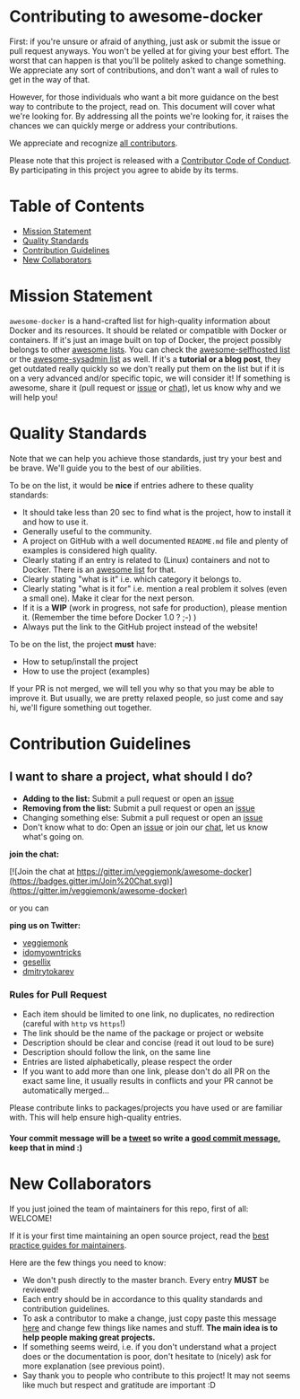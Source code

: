 # Contributing to awesome-docker

First: if you're unsure or afraid of anything, just ask or submit the issue or pull request anyways. You won't be yelled at for giving your best effort. The worst that can happen is that you'll be politely asked to change something. We appreciate any sort of contributions, and don't want a wall of rules to get in the way of that.

However, for those individuals who want a bit more guidance on the best way to contribute to the project, read on. This document will cover what we're looking for. By addressing all the points we're looking for, it raises the chances we can quickly merge or address your contributions.

We appreciate and recognize [all contributors](https://github.com/veggiemonk/awesome-docker/graphs/contributors).

Please note that this project is released with a [Contributor Code of Conduct](https://github.com/veggiemonk/awesome-docker/blob/master/CODE_OF_CONDUCT.md). By participating in this project you agree to abide by its terms.

# Table of Contents

- [Mission Statement](#mission-statement)
- [Quality Standards](#quality-standards)
- [Contribution Guidelines](#contribution-guidelines)
- [New Collaborators](#new-collaborators)

# Mission Statement

`awesome-docker` is a hand-crafted list for high-quality information about Docker and its resources. It should be related or compatible with Docker or containers. If it's just an image built on top of Docker, the project possibly belongs to other [awesome lists](https://github.com/sindresorhus/awesome). You can check the [awesome-selfhosted list](https://github.com/Kickball/awesome-selfhosted) or the [awesome-sysadmin list](https://github.com/n1trux/awesome-sysadmin) as well.
If it's a **tutorial or a blog post**, they get outdated really quickly so we don't really put them on the list but if it is on a very advanced and/or specific topic, we will consider it!
If something is awesome, share it (pull request or [issue](https://github.com/veggiemonk/awesome-docker/issues/new) or [chat](https://gitter.im/veggiemonk/awesome-docker)), let us know why and we will help you!

# Quality Standards

Note that we can help you achieve those standards, just try your best and be brave.
We'll guide you to the best of our abilities.

To be on the list, it would be **nice** if entries adhere to these quality standards:

- It should take less than 20 sec to find what is the project, how to install it and how to use it.
- Generally useful to the community.
- A project on GitHub with a well documented `README.md` file and plenty of examples is considered high quality.
- Clearly stating if an entry is related to (Linux) containers and not to Docker. There is an [awesome list](https://github.com/Friz-zy/awesome-linux-containers) for that.
- Clearly stating "what is it" i.e. which category it belongs to.
- Clearly stating "what is it for" i.e. mention a real problem it solves (even a small one). Make it clear for the next person.
- If it is a **WIP** (work in progress, not safe for production), please mention it. (Remember the time before Docker 1.0 ? ;-) )
- Always put the link to the GitHub project instead of the website!

To be on the list, the project **must** have:

- How to setup/install the project
- How to use the project (examples)

If your PR is not merged, we will tell you why so that you may be able to improve it.
But usually, we are pretty relaxed people, so just come and say hi, we'll figure something out together.

# Contribution Guidelines

## I want to share a project, what should I do?

- **Adding to the list:** Submit a pull request or open an [issue](https://github.com/veggiemonk/awesome-docker/issues/new)
- **Removing from the list:** Submit a pull request or open an [issue](https://github.com/veggiemonk/awesome-docker/issues/new)
- Changing something else: Submit a pull request or open an [issue](https://github.com/veggiemonk/awesome-docker/issues/new)
- Don't know what to do: Open an [issue](https://github.com/veggiemonk/awesome-docker/issues/new) or join our [chat](https://gitter.im/veggiemonk/awesome-docker), let us know what's going on.

**join the chat:**

[![Join the chat at https://gitter.im/veggiemonk/awesome-docker](https://badges.gitter.im/Join%20Chat.svg)](https://gitter.im/veggiemonk/awesome-docker)

or you can

**ping us on Twitter:**

* [veggiemonk](https://twitter.com/veggiemonk)
* [idomyowntricks](https://twitter.com/idomyowntricks)
* [gesellix](https://twitter.com/gesellix)
* [dmitrytokarev](https://twitter.com/dmitrytok)

### Rules for Pull Request

- Each item should be limited to one link, no duplicates, no redirection (careful with `http` vs `https`!)
- The link should be the name of the package or project or website
- Description should be clear and concise (read it out loud to be sure)
- Description should follow the link, on the same line
- Entries are listed alphabetically, please respect the order
- If you want to add more than one link, please don't do all PR on the exact same line, it usually results in conflicts and your PR cannot be automatically merged...

Please contribute links to packages/projects you have used or are familiar with. This will help ensure high-quality entries.

#### Your commit message will be a [tweet](https://twitter.com/awesome_docker) so write a [good commit message](https://chris.beams.io/posts/git-commit/), keep that in mind :)

# New Collaborators

If you just joined the team of maintainers for this repo, first of all: WELCOME!

If it is your first time maintaining an open source project, read the [best practice guides for maintainers](https://opensource.guide/best-practices/).

Here are the few things you need to know:
* We don't push directly to the master branch. Every entry **MUST** be reviewed!
* Each entry should be in accordance to this quality standards and contribution guidelines.
* To ask a contributor to make a change, just copy paste this message [here](https://github.com/veggiemonk/awesome-docker/pull/289#issuecomment-285608004) and change few things like names and stuff. **The main idea is to help people making great projects.**
* If something seems weird, i.e. if you don't understand what a project does or the documentation is poor, don't hesitate to (nicely) ask for more explanation (see previous point).
* Say thank you to people who contribute to this project! It may not seems like much but respect and gratitude are important :D
